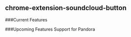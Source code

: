 ## chrome-extension-soundcloud-button
###Current Features 

###Upcoming Features
	Support for Pandora
